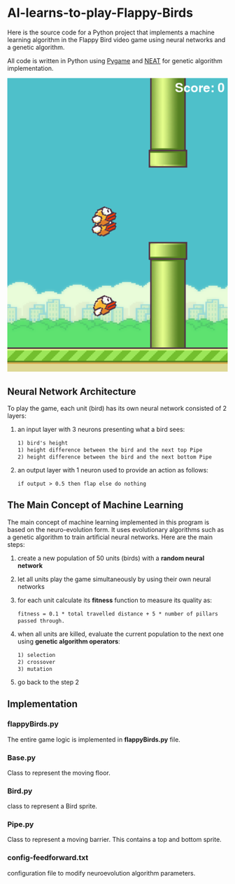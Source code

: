 # AI-learns-to-play-Flappy-Birds

Here is the source code for a Python project that implements a machine learning algorithm in the Flappy Bird video game using neural networks and a genetic algorithm. 

All code is written in Python using [Pygame](https://www.pygame.org/news) and [NEAT](https://neat-python.readthedocs.io/en/latest/) for genetic algorithm implementation.

![Flappy Bird](imgs/flappyBirds.PNG "Flappy Birds")

## Neural Network Architecture

To play the game, each unit (bird) has its own neural network consisted of 2 layers:
1. an input layer with 3 neurons presenting what a bird sees:
     
     ```
     1) bird's height
     1) height difference between the bird and the next top Pipe
     2) height difference between the bird and the next bottom Pipe
     ```
     
2. an output layer with 1 neuron used to provide an action as follows:
     
     ```
    if output > 0.5 then flap else do nothing
     ```
## The Main Concept of Machine Learning

The main concept of machine learning implemented in this program is based on the neuro-evolution form. It uses evolutionary algorithms such as a genetic algorithm to train artificial neural networks. Here are the main steps:

1. create a new population of 50 units (birds) with a **random neural network** 
2. let all units play the game simultaneously by using their own neural networks
3. for each unit calculate its **fitness** function to measure its quality as:

    ```
    fitness = 0.1 * total travelled distance + 5 * number of pillars passed through.
    ```
4. when all units are killed, evaluate the current population to the next one using **genetic algorithm operators**:
     
     ```
     1) selection
     2) crossover
     3) mutation
     ```
    
5. go back to the step 2

## Implementation

### flappyBirds.py
The entire game logic is implemented in **flappyBirds.py** file.

### Base.py
Class to represent the moving floor.

### Bird.py
class to represent a Bird sprite.

### Pipe.py
Class to represent a moving barrier. This contains a top and bottom sprite.

### config-feedforward.txt

configuration file to modify neuroevolution algorithm parameters.

